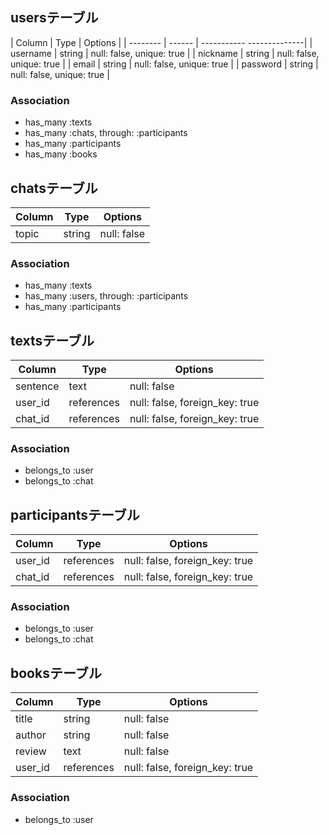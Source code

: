 ## usersテーブル

| Column   | Type   | Options                   |
| -------- | ------ | ----------- --------------|
| username | string | null: false, unique: true |
| nickname | string | null: false, unique: true |
| email    | string | null: false, unique: true |
| password | string | null: false, unique: true |

### Association
- has_many :texts
- has_many :chats, through: :participants
- has_many :participants
- has_many :books

## chatsテーブル

| Column | Type   | Options     |
| ------ | ------ | ----------- |
| topic  | string | null: false |

### Association
- has_many :texts
- has_many :users, through: :participants
- has_many :participants

## textsテーブル

| Column   | Type       | Options                        |
| -------- | ---------- | ------------------------------ |
| sentence | text       | null: false                    |
| user_id  | references | null: false, foreign_key: true |
| chat_id  | references | null: false, foreign_key: true |

### Association
- belongs_to :user
- belongs_to :chat

## participantsテーブル

| Column  | Type       | Options                        |
| ------- | ---------- | ------------------------------ |
| user_id | references | null: false, foreign_key: true |
| chat_id | references | null: false, foreign_key: true |

### Association
- belongs_to :user
- belongs_to :chat


## booksテーブル

| Column  | Type       | Options                        |
| ------- | ---------- | ------------------------------ |
| title   | string     | null: false                    |
| author  | string     | null: false                    |
| review  | text       | null: false                    |
| user_id | references | null: false, foreign_key: true |

### Association
- belongs_to :user


